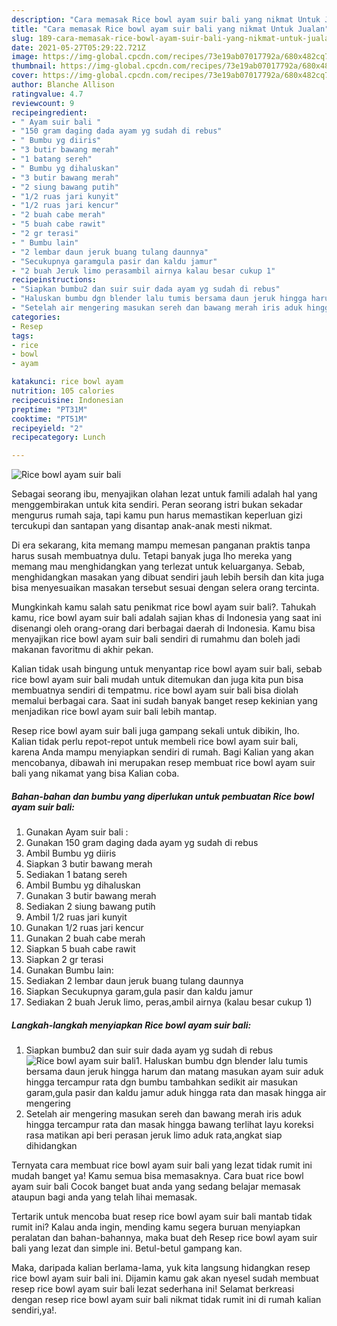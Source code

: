 ```yaml
---
description: "Cara memasak Rice bowl ayam suir bali yang nikmat Untuk Jualan"
title: "Cara memasak Rice bowl ayam suir bali yang nikmat Untuk Jualan"
slug: 189-cara-memasak-rice-bowl-ayam-suir-bali-yang-nikmat-untuk-jualan
date: 2021-05-27T05:29:22.721Z
image: https://img-global.cpcdn.com/recipes/73e19ab07017792a/680x482cq70/rice-bowl-ayam-suir-bali-foto-resep-utama.jpg
thumbnail: https://img-global.cpcdn.com/recipes/73e19ab07017792a/680x482cq70/rice-bowl-ayam-suir-bali-foto-resep-utama.jpg
cover: https://img-global.cpcdn.com/recipes/73e19ab07017792a/680x482cq70/rice-bowl-ayam-suir-bali-foto-resep-utama.jpg
author: Blanche Allison
ratingvalue: 4.7
reviewcount: 9
recipeingredient:
- " Ayam suir bali "
- "150 gram daging dada ayam yg sudah di rebus"
- " Bumbu yg diiris"
- "3 butir bawang merah"
- "1 batang sereh"
- " Bumbu yg dihaluskan"
- "3 butir bawang merah"
- "2 siung bawang putih"
- "1/2 ruas jari kunyit"
- "1/2 ruas jari kencur"
- "2 buah cabe merah"
- "5 buah cabe rawit"
- "2 gr terasi"
- " Bumbu lain"
- "2 lembar daun jeruk buang tulang daunnya"
- "Secukupnya garamgula pasir dan kaldu jamur"
- "2 buah Jeruk limo perasambil airnya kalau besar cukup 1"
recipeinstructions:
- "Siapkan bumbu2 dan suir suir dada ayam yg sudah di rebus"
- "Haluskan bumbu dgn blender lalu tumis bersama daun jeruk hingga harum dan matang masukan ayam suir aduk hingga tercampur rata dgn bumbu tambahkan sedikit air masukan garam,gula pasir dan kaldu jamur aduk hingga rata dan masak hingga air mengering"
- "Setelah air mengering masukan sereh dan bawang merah iris aduk hingga tercampur rata dan masak hingga bawang terlihat layu koreksi rasa matikan api beri perasan jeruk limo aduk rata,angkat siap dihidangkan"
categories:
- Resep
tags:
- rice
- bowl
- ayam

katakunci: rice bowl ayam 
nutrition: 105 calories
recipecuisine: Indonesian
preptime: "PT31M"
cooktime: "PT51M"
recipeyield: "2"
recipecategory: Lunch

---
```



![Rice bowl ayam suir bali](https://img-global.cpcdn.com/recipes/73e19ab07017792a/680x482cq70/rice-bowl-ayam-suir-bali-foto-resep-utama.jpg)

Sebagai seorang ibu, menyajikan olahan lezat untuk famili adalah hal yang menggembirakan untuk kita sendiri. Peran seorang istri bukan sekadar mengurus rumah saja, tapi kamu pun harus memastikan keperluan gizi tercukupi dan santapan yang disantap anak-anak mesti nikmat.

Di era  sekarang, kita memang mampu memesan panganan praktis tanpa harus susah membuatnya dulu. Tetapi banyak juga lho mereka yang memang mau menghidangkan yang terlezat untuk keluarganya. Sebab, menghidangkan masakan yang dibuat sendiri jauh lebih bersih dan kita juga bisa menyesuaikan masakan tersebut sesuai dengan selera orang tercinta. 



Mungkinkah kamu salah satu penikmat rice bowl ayam suir bali?. Tahukah kamu, rice bowl ayam suir bali adalah sajian khas di Indonesia yang saat ini disenangi oleh orang-orang dari berbagai daerah di Indonesia. Kamu bisa menyajikan rice bowl ayam suir bali sendiri di rumahmu dan boleh jadi makanan favoritmu di akhir pekan.

Kalian tidak usah bingung untuk menyantap rice bowl ayam suir bali, sebab rice bowl ayam suir bali mudah untuk ditemukan dan juga kita pun bisa membuatnya sendiri di tempatmu. rice bowl ayam suir bali bisa diolah memalui berbagai cara. Saat ini sudah banyak banget resep kekinian yang menjadikan rice bowl ayam suir bali lebih mantap.

Resep rice bowl ayam suir bali juga gampang sekali untuk dibikin, lho. Kalian tidak perlu repot-repot untuk membeli rice bowl ayam suir bali, karena Anda mampu menyiapkan sendiri di rumah. Bagi Kalian yang akan mencobanya, dibawah ini merupakan resep membuat rice bowl ayam suir bali yang nikamat yang bisa Kalian coba.

<!--inarticleads1-->

##### Bahan-bahan dan bumbu yang diperlukan untuk pembuatan Rice bowl ayam suir bali:

1. Gunakan  Ayam suir bali :
1. Gunakan 150 gram daging dada ayam yg sudah di rebus
1. Ambil  Bumbu yg diiris
1. Siapkan 3 butir bawang merah
1. Sediakan 1 batang sereh
1. Ambil  Bumbu yg dihaluskan
1. Gunakan 3 butir bawang merah
1. Sediakan 2 siung bawang putih
1. Ambil 1/2 ruas jari kunyit
1. Gunakan 1/2 ruas jari kencur
1. Gunakan 2 buah cabe merah
1. Siapkan 5 buah cabe rawit
1. Siapkan 2 gr terasi
1. Gunakan  Bumbu lain:
1. Sediakan 2 lembar daun jeruk buang tulang daunnya
1. Siapkan Secukupnya garam,gula pasir dan kaldu jamur
1. Sediakan 2 buah Jeruk limo, peras,ambil airnya (kalau besar cukup 1)




<!--inarticleads2-->

##### Langkah-langkah menyiapkan Rice bowl ayam suir bali:

1. Siapkan bumbu2 dan suir suir dada ayam yg sudah di rebus
<img src="https://img-global.cpcdn.com/steps/6e73f366befe3ed4/160x128cq70/rice-bowl-ayam-suir-bali-langkah-memasak-1-foto.jpg" alt="Rice bowl ayam suir bali">1. Haluskan bumbu dgn blender lalu tumis bersama daun jeruk hingga harum dan matang masukan ayam suir aduk hingga tercampur rata dgn bumbu tambahkan sedikit air masukan garam,gula pasir dan kaldu jamur aduk hingga rata dan masak hingga air mengering
1. Setelah air mengering masukan sereh dan bawang merah iris aduk hingga tercampur rata dan masak hingga bawang terlihat layu koreksi rasa matikan api beri perasan jeruk limo aduk rata,angkat siap dihidangkan




Ternyata cara membuat rice bowl ayam suir bali yang lezat tidak rumit ini mudah banget ya! Kamu semua bisa memasaknya. Cara buat rice bowl ayam suir bali Cocok banget buat anda yang sedang belajar memasak ataupun bagi anda yang telah lihai memasak.

Tertarik untuk mencoba buat resep rice bowl ayam suir bali mantab tidak rumit ini? Kalau anda ingin, mending kamu segera buruan menyiapkan peralatan dan bahan-bahannya, maka buat deh Resep rice bowl ayam suir bali yang lezat dan simple ini. Betul-betul gampang kan. 

Maka, daripada kalian berlama-lama, yuk kita langsung hidangkan resep rice bowl ayam suir bali ini. Dijamin kamu gak akan nyesel sudah membuat resep rice bowl ayam suir bali lezat sederhana ini! Selamat berkreasi dengan resep rice bowl ayam suir bali nikmat tidak rumit ini di rumah kalian sendiri,ya!.

